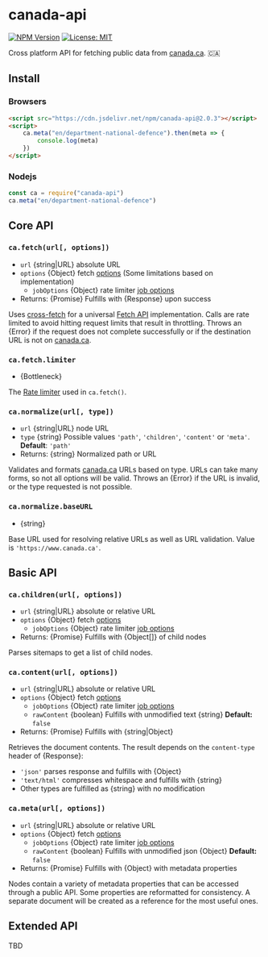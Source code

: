 # canada-api

[![NPM Version](https://img.shields.io/npm/v/canada-api?branch=main)](https://www.npmjs.com/package/canada-api) [![License: MIT](https://img.shields.io/badge/License-MIT-blue.svg)](https://github.com/dnd-mdn/canada-api/blob/main/LICENSE.md)

Cross platform API for fetching public data from [canada.ca](https://www.canada.ca). 🇨🇦

## Install
### Browsers

```html
<script src="https://cdn.jsdelivr.net/npm/canada-api@2.0.3"></script>
<script>
    ca.meta("en/department-national-defence").then(meta => {
        console.log(meta)
    })
</script>
```

### Nodejs

```javascript
const ca = require("canada-api")
ca.meta("en/department-national-defence")
```



## Core API

### `ca.fetch(url[, options])`

- `url` {string|URL} absolute URL
- `options` {Object} fetch [options](https://developer.mozilla.org/en-US/docs/Web/API/fetch#options) (Some limitations based on implementation)
    - `jobOptions` {Object} rate limiter [job options](https://github.com/SGrondin/bottleneck#job-options)
- Returns: {Promise} Fulfills with {Response} upon success

Uses [cross-fetch](https://github.com/lquixada/cross-fetch#readme) for a universal [Fetch API](https://developer.mozilla.org/en-US/docs/Web/API/fetch) implementation. Calls are rate limited to avoid hitting request limits that result in throttling. Throws an {Error} if the request does not complete successfully or if the destination URL is not on [canada.ca](https://www.canada.ca).


### `ca.fetch.limiter`

- {Bottleneck}

The [Rate limiter](https://github.com/SGrondin/bottleneck#readme) used in `ca.fetch()`.


### `ca.normalize(url[, type])`

- `url` {string|URL} node URL
- `type` {string} Possible values `'path'`, `'children'`, `'content'` or `'meta'`. **Default**: `'path'`
- Returns: {string} Normalized path or URL

Validates and formats [canada.ca](https://www.canada.ca) URLs based on type. URLs can take many forms, so not all options will be valid. Throws an {Error} if the URL is invalid, or the type requested is not possible.


### `ca.normalize.baseURL`

- {string}

Base URL used for resolving relative URLs as well as URL validation. Value is `'https://www.canada.ca'`.



## Basic API

### `ca.children(url[, options])`

- `url` {string|URL} absolute or relative URL
- `options` {Object} fetch [options](https://developer.mozilla.org/en-US/docs/Web/API/fetch#options)
    - `jobOptions` {Object} rate limiter [job options](https://github.com/SGrondin/bottleneck#job-options)
- Returns: {Promise} Fulfills with {Object[]} of child nodes

Parses sitemaps to get a list of child nodes.


### `ca.content(url[, options])`

- `url` {string|URL} absolute or relative URL
- `options` {Object} fetch [options](https://developer.mozilla.org/en-US/docs/Web/API/fetch#options)
    - `jobOptions` {Object} rate limiter [job options](https://github.com/SGrondin/bottleneck#job-options)
    - `rawContent` {boolean} Fulfills with unmodified text {string} **Default:** `false`
- Returns: {Promise} Fulfills with {string|Object}

Retrieves the document contents.  The result depends on the `content-type` header of {Response}:
- `'json'` parses response and fulfills with {Object}
- `'text/html'` compresses whitespace and fulfills with {string}
- Other types are fulfilled as {string} with no modification


### `ca.meta(url[, options])`

- `url` {string|URL} absolute or relative URL
- `options` {Object} fetch [options](https://developer.mozilla.org/en-US/docs/Web/API/fetch#options)
    - `jobOptions` {Object} rate limiter [job options](https://github.com/SGrondin/bottleneck#job-options)
    - `rawContent` {boolean} Fulfills with unmodified json {Object} **Default:** `false`
- Returns: {Promise} Fulfills with {Object} with metadata properties

Nodes contain a variety of metadata properties that can be accessed through a public API. Some properties are reformatted for consistency. A separate document will be created as a reference for the most useful ones.


## Extended API

TBD